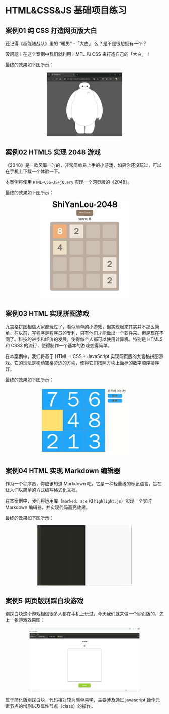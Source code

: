 # HTML&CSS&JS 基础项目练习

## 案例01 纯 CSS 打造网页版大白

还记得《超能陆战队》里的 “暖男” -「大白」 么？是不是很想拥有一个？

没问题！在这个案例中我们就利用 HMTL 和 CSS 来打造自己的「大白」！

最终的效果如下图所示：

<div align=center>
    <img src="./doc/image-baymax.png" alt="纯 CSS 打造网页版大白" width="240" />
</div>

## 案例02 HTML5 实现 2048 游戏

《2048》是一款风靡一时的，非常简单易上手的小游戏，如果你还没玩过，可以在手机上下载一个体验一下。

本案例将使用 `HTML+CSS+JS+jQuery` 实现一个网页版的《2048》。

最终的效果如下图所示：

<div align=center>
    <img src="./doc/image-2048.gif" alt="ShiYanLou-2048" width="280" />
</div>

## 案例03 HTML 实现拼图游戏

九宫格拼图相信大家都玩过了，看似简单的小游戏，但实现起来其实并不那么简单。在以前，写程序是程序员的专利，只有他们才能做出一个软件来。但是现在不同了。科技的进步和经济的发展，使得每个人都可以使用计算机。特别是 HTML5 和 CSS3 的流行，使得制作一个基本的游戏变得简单。

在本案例中，我们将基于 HTML + CSS + JavaScript 实现网页版的九宫格拼图游戏。它的玩法是移动空格旁边的方块，使得它们按照方块上面标的数字顺序排序好。

最终的效果如下图所示：

<div align=center>
    <img src="./doc/image-puzzle.gif" alt="Puzzle" width="280" />
</div>

## 案例04 HTML 实现 Markdown 编辑器

作为一个程序员，你应该知道 Markdown 吧，它是一种轻量级的标记语言，旨在让人们以简单的方式编写格式化文档。

在本案例中，我们将运用库（`marked`、`ace` 和 `highlight.js`）实现一个实时 Markdown 编辑器，并实现代码高亮效果。

最终的效果如下图所示：

<div align=center>
    <img src="./doc/image-editor.gif" alt="Editor" width="300" />
</div>

## 案例5 网页版别踩白块游戏

别踩白块这个游戏相信很多人都在手机上玩过，今天我们就来做一个网页版的，先上一张游戏效果图：

<div align=center>
    <img src="./doc/image-white-blocks.gif" alt="Editor" width="350" />
</div>

属于简化版别踩白块，代码相对较为简单易学，主要涉及通过 javascript 操作元素节点的增删以及属性节点（class）的操作。